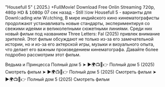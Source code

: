 "Housefull 5" (.2025.) +Fu𝗅𝗅Mov𝗂e! Down𝗅oad Free On𝗅in 𝖲tream𝗂ng 𝟩𝟤𝟢𝗉, 𝟦𝟪𝟢𝗉 𝖧𝖣 & 𝟣𝟢𝟪𝟢𝗉
07 сек назад - Still 𝙽ow Housefull 5 - варианты для Downl𝚘ading или W𝚊tching, В мире индийского кино кинематографисты продолжают устанавливать новые стандарты, экспериментируя со свежими идеями и великолепными сюжетными линиями. Среди них новый фильм под названием Three Letters: Fal (2025) привлек внимание зрителей. Этот фильм обсуждают не только из-за его замечательной истории, но и из-за его актерской игры, музыки и визуального опыта, что делает его важным произведением кинематографа. Давайте более подробно рассмотрим этот фильм.

Ведьма и Принцесса Полный дом 5
➤ ►🌍📺📱👉 Полный дом 5 (2025) Смотреть фильм
➤ ►🌍📺📱👉 Полный дом 5 (2025) Смотреть фильм
➤ ►🌍📺📱👉 Полный дом 5 (2025) Смотреть фильм
